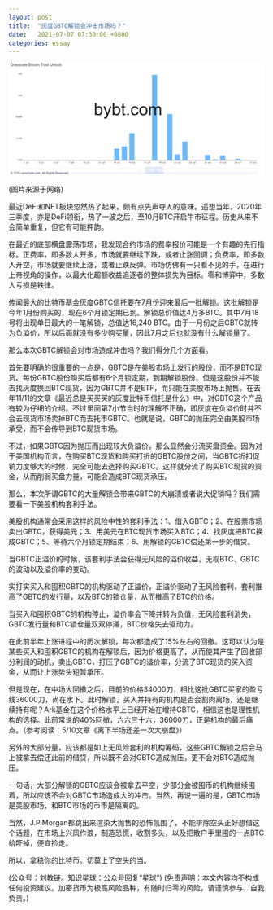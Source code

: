 ```yaml
---
layout: post
title:  "灰度GBTC解锁会冲击市场吗？"
date:   2021-07-07 07:30:00 +0800
categories: essay
---
```


![](/images/2021/20210707.jpg)

(图片来源于网络)

最近DeFi和NFT板块忽然热了起来，颇有点先声夺人的意味。遥想当年，2020年三季度，亦是DeFi领衔，热了一波之后，至10月BTC开启牛市征程。历史从来不会简单重复，但它有可能押韵。

在最近的底部横盘震荡市场，我发现合约市场的费率报价可能是一个有趣的先行指标。正费率，即多数人开多，市场就要继续下跌，或者止涨回调；负费率，即多数人开空，市场就要继续上涨，或者止跌反弹。市场仿佛有一只看不见的手，在进行上帝视角的操作，以最大化超额收益追逐者的整体损失为目标。零和博弈中，多数人亏损是铁律。

传闻最大的比特币基金灰度GBTC信托要在7月份迎来最后一批解锁。这批解锁是今年1月份购买的，现在6个月锁定期已到。解锁总价值达4万多BTC。其中7月18号将出现单日最大的一笔解锁，总值达16,240 BTC。由于一月份之后GBTC就转为负溢价，所以后面就没有多少购买量，因此7月之后也就没有什么解锁量了。

那么本次GBTC解锁会对市场造成冲击吗？我们得分几个方面看。

首先要明确的很重要的一点是，GBTC是在美股市场上发行的股份，而不是BTC现货。每份GBTC股份购买后都有6个月锁定期，到期解锁股份。但是这股份并不能去找灰度换回BTC现货，因为GBTC并不是ETF，而只能在美股市场上抛售。在去年11/11的文章《最近总是买买买的灰度比特币信托是什么》中，对GBTC这个产品有较为仔细的介绍。不过里面第7小节当时的理解不正确，即灰度在负溢价时并不会去现货市场卖掉BTC而去托市GBTC。也就是说，GBTC的抛压完全由美股市场承受，而不会传导到BTC现货市场。

不过，如果GBTC因为抛压而出现较大负溢价，那么显然会分流买盘资金。因为对于美国机构而言，在购买BTC现货和购买打折的GBTC股份之间，当GBTC折扣促销力度够大的时候，完全可能去选择购买GBTC。这样就分流了购买BTC现货的资金，从而削弱买盘力量，可能会造成BTC现货承压。

那么，本次所谓GBTC的大量解锁会带来GBTC的大崩溃或者说大促销吗？我们需要看一下美股机构套利手法。

美股机构通常会采用这样的风险中性的套利手法：1、借入GBTC；2、在股票市场卖出GBTC，获得美元；3、用美元在BTC现货市场买入BTC；4、找灰度把BTC换成GBTC；5、等待六个月锁定期结束；6、用解锁的GBTC偿还第一步的借贷。

当GBTC正溢价的时候，该套利手法会获得无风险的溢价收益，无视BTC、GBTC的波动以及溢价率的变动。

实打实买入和囤积GBTC的机构驱动了正溢价，正溢价驱动了无风险套利，套利推高了GBTC的发行量，以及BTC的锁仓量，从而推高了BTC的价格。

当买入和囤积GBTC的机构停止，溢价率会下降并转为负值，无风险套利消失，GBTC发行量和BTC锁仓量双双停滞，BTC价格失去驱动力。

在此前半年上涨进程中的历次解锁，每次都造成了15%左右的回撤。这可以认为是某些买入和囤积GBTC的机构在解锁后，因为价格更高了，从而使其产生了回收部分利润的动机，卖出GBTC，打压了GBTC的溢价率，分流了BTC现货的买入资金，从而让上涨势头短暂承压。

但是现在，在中场大回撤之后，目前的价格34000刀，相比这批GBTC买家的盈亏线36000刀，尚在水下。此时解锁，买入并持有的机构是否会割肉离场，还是继续持有呢？Ark基金在这个价格水平上已经开始在增持GBTC，相信这也是理性机构的选择。此前常说的40%回撤，六六三十六，36000刀，正是机构的最后痛点。（参考阅读：5/10文章《离下半场还差一次大崩盘》）

另外的大部分量，应该都是如上无风险套利的机构筹码，这些GBTC解锁之后会马上被拿去偿还此前的借贷，所以既不会对GBTC造成抛压，更不会对BTC造成抛压。

一句话，大部分解锁的GBTC应该会被拿去平空，少部分会被囤币的机构继续囤着，所以应该不会对GBTC市场造成大的冲击。当然，再说一遍的是，GBTC市场是美股市场，和BTC市场的币市是隔离的。

当然，J.P.Morgan都跳出来渲染大抛售的恐怖氛围了，不能排除空头正好想借这个话题，在市场上兴风作浪，制造恐慌，收割多头，以及把散户手里囤的一点BTC给吓掉，便宜捡走。

所以，拿稳你的比特币。切莫上了空头的当。

(公众号：刘教链。知识星球：公众号回复“星球”)
(免责声明：本文内容均不构成任何投资建议。加密货币为极高风险品种，有随时归零的风险，请谨慎参与，自我负责。)
